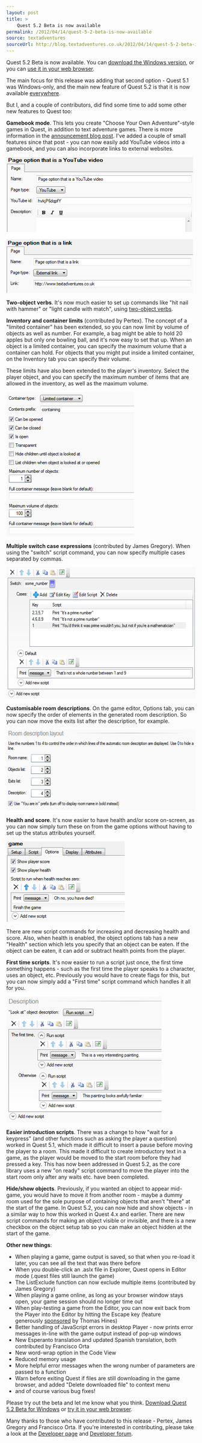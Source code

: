 ```yaml
---
layout: post
title: >
    Quest 5.2 Beta is now available
permalink: /2012/04/14/quest-5-2-beta-is-now-available
source: textadventures
sourceUrl: http://blog.textadventures.co.uk/2012/04/14/quest-5-2-beta-is-now-available/
---
```

Quest 5.2 Beta is now available. You can <a title="Download Quest" href="http://www.textadventures.co.uk/quest/download/">download the Windows version</a>, or you can <a title="Create a text adventure game" href="http://www.textadventures.co.uk/create/">use it in your web browser</a>.

The main focus for this release was adding that second option - Quest 5.1 was Windows-only, and the main new feature of Quest 5.2 is that it is now available <a title="Introducing Quest WebEditor – create text adventures online in your browser" href="http://www.textadventures.co.uk/blog/2012/02/16/introducing-quest-webeditor-create-text-adventures-online-in-your-browser/">everywhere</a>.

But I, and a couple of contributors, did find some time to add some other new features to Quest too:

<strong>Gamebook mode</strong>. This lets you create "Choose Your Own Adventure"-style games in Quest, in addition to text adventure games. There is more information in the <a title="Gamebook mode (“Choose Your Own Adventure”) in Quest 5.2" href="http://www.textadventures.co.uk/blog/2012/01/16/gamebook-mode-choose-your-own-adventure-in-quest-5-2/">announcement blog post</a>. I've added a couple of small features since that post - you can now easily add YouTube videos into a gamebook, and you can also incorporate links to external websites.

<img class="aligncenter size-full wp-image-1411" title="New Gamebook page types" src="/images/2012/textadventuresblog.files.wordpress.com-2012-04-gamebook-options.png" alt="" width="497" height="361" />

<strong>Two-object verbs</strong>. It's now much easier to set up commands like "hit nail with hammer" or "light candle with match", using <a title="Shoot monster with ray gun, burn corpse with incinerator – two-object verbs in Quest 5.2" href="http://www.textadventures.co.uk/blog/2012/03/20/shoot-monster-with-ray-gun-burn-corpse-with-incinerator-two-object-verbs-in-quest-5-2/">two-object verbs</a>.

<strong>Inventory and container limits</strong> (contributed by Pertex). The concept of a "limited container" has been extended, so you can now limit by volume of objects as well as number. For example, a bag might be able to hold 20 apples but only one bowling ball, and it's now easy to set that up. When an object is a limited container, you can specify the maximum volume that a container can hold. For objects that you might put inside a limited container, on the Inventory tab you can specify their volume.

These limits have also been extended to the player's inventory. Select the player object, and you can specify the maximum number of items that are allowed in the inventory, as well as the maximum volume.

<img class="aligncenter size-full wp-image-1414" title="New container limits" src="/images/2012/textadventuresblog.files.wordpress.com-2012-04-container.png" alt="" width="340" height="384" />

<strong>Multiple switch case expressions</strong> (contributed by James Gregory). When using the "switch" script command, you can now specify multiple cases separated by commas.

<img class="aligncenter size-full wp-image-1415" title="Multiple switch cases" src="/images/2012/textadventuresblog.files.wordpress.com-2012-04-switch.png" alt="" width="563" height="349" />

<strong>Customisable room descriptions</strong>. On the game editor, Options tab, you can now specify the order of elements in the generated room description. So you can now move the exits list after the description, for example.

<img class="aligncenter size-full wp-image-1416" title="Room description options" src="/images/2012/textadventuresblog.files.wordpress.com-2012-04-room-description.png" alt="" width="582" height="215" />

<strong>Health and score</strong>. It's now easier to have health and/or score on-screen, as you can now simply turn these on from the game options without having to set up the status attributes yourself.

<img class="aligncenter size-full wp-image-1419" title="Score and health" src="/images/2012/textadventuresblog.files.wordpress.com-2012-04-score-and-health.png" alt="" width="315" height="214" />

There are new script commands for increasing and decreasing health and score. Also, when health is enabled, the object options tab has a new "Health" section which lets you specify that an object can be eaten. If the object can be eaten, it can add or subtract health points from the player.

<strong>First time scripts</strong>. It's now easier to run a script just once, the first time something happens - such as the first time the player speaks to a character, uses an object, etc. Previously you would have to create flags for this, but you can now simply add a "First time" script command which handles it all for you.

<img class="aligncenter size-full wp-image-1419" title="First time script" src="/images/2012/textadventuresblog.files.wordpress.com-2012-04-firsttime.png" alt="" width="413" height="335" />

<strong>Easier introduction scripts</strong>. There was a change to how "wait for a keypress" (and other functions such as asking the player a question) worked in Quest 5.1, which made it difficult to insert a pause before moving the player to a room. This made it difficult to create introductory text in a game, as the player would be moved to the start room before they had pressed a key. This has now been addressed in Quest 5.2, as the core library uses a new "on ready" script command to move the player into the start room only after any waits etc. have been completed.

<strong>Hide/show objects</strong>. Previously, if you wanted an object to appear mid-game, you would have to move it from another room - maybe a dummy room used for the sole purpose of containing objects that aren't "there" at the start of the game. In Quest 5.2, you can now hide and show objects - in a similar way to how this worked in Quest 4.x and earlier. There are new script commands for making an object visible or invisible, and there is a new checkbox on the object setup tab so you can make an object hidden at the start of the game.

<strong>Other new things</strong>:
<ul>
	<li>When playing a game, game output is saved, so that when you re-load it later, you can see all the text that was there before</li>
	<li>When you double-click an .aslx file in Explorer, Quest opens in Editor mode (.quest files still launch the game)</li>
	<li>The ListExclude function can now exclude multiple items (contributed by James Gregory)</li>
	<li>When playing a game online, as long as your browser window stays open, your game session should no longer time out</li>
	<li>When play-testing a game from the Editor, you can now exit back from the Player into the Editor by hitting the Escape key (feature generously <a title="Donate" href="http://www.textadventures.co.uk/quest/donate/">sponsored</a> by Thomas Hines)</li>
	<li>Better handling of JavaScript errors in desktop Player - now prints error messages in-line with the game output instead of pop-up windows</li>
	<li>New Esperanto translation and updated Spanish translation, both contributed by Francisco Orta</li>
	<li>New word-wrap option in the Code View</li>
	<li>Reduced memory usage</li>
	<li>More helpful error messages when the wrong number of parameters are passed to a function</li>
	<li>Warn before exiting Quest if files are still downloading in the game browser, and added "Delete downloaded file" to context menu</li>
	<li>and of course various bug fixes!</li>
</ul>
<span style="line-height:17px;">Please try out the beta and let me know what you think. <a title="Download Quest" href="http://www.textadventures.co.uk/quest/download/">Download Quest 5.2 Beta for Windows</a> or <a title="Create a text adventure game" href="http://www.textadventures.co.uk/create/">try it in your web browser</a>.</span>

Many thanks to those who have contributed to this release - Pertex, James Gregory and Francisco Orta. If you're interested in contributing, please take a look at the <a href="http://quest5.net/wiki/Developers">Developer page</a> and <a href="http://www.textadventures.co.uk/forum/viewforum.php?f=15">Developer forum</a>.